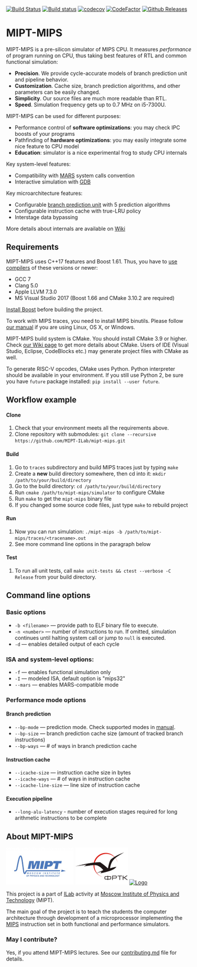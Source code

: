 [![Build Status](https://travis-ci.com/MIPT-ILab/mipt-mips.svg?branch=master)](https://travis-ci.com/MIPT-ILab/mipt-mips)
[![Build status](https://ci.appveyor.com/api/projects/status/3a8h619rhn3pcdlm?svg=true)](https://ci.appveyor.com/project/pavelkryukov/mipt-mips)
[![codecov](https://codecov.io/gh/MIPT-ILab/mipt-mips/branch/master/graph/badge.svg)](https://codecov.io/gh/MIPT-ILab/mipt-mips)
[![CodeFactor](https://www.codefactor.io/repository/github/mipt-ilab/mipt-mips/badge)](https://www.codefactor.io/repository/github/mipt-ilab/mipt-mips)
[![Github Releases](https://img.shields.io/github/release/MIPT-ILab/mipt-mips.svg)](https://github.com/MIPT-ILab/mipt-mips/releases)

# MIPT-MIPS

MIPT-MIPS is a pre-silicon simulator of MIPS CPU. It measures _performance_ of program running on CPU, thus taking best features of RTL and common functional simulation:
* **Precision**. We provide cycle-accurate models of branch prediction unit and pipeline behavior.
* **Customization**. Cache size, branch prediction algorithms, and other parameters can be easily changed.
* **Simplicity**. Our source files are much more readable than RTL.
* **Speed**. Simulation frequency gets up to 0.7 MHz on i5-7300U.

MIPT-MIPS can be used for different purposes:
* Performance control of **software optimizations**: you may check IPC boosts of your programs
* Pathfinding of **hardware optimizations**: you may easily integrate some nice feature to CPU model
* **Education**: simulator is a nice experimental frog to study CPU internals

Key system-level features:
* Compatibility with [MARS](http://courses.missouristate.edu/KenVollmar/mars/) system calls convention
* Interactive simulation with [GDB](https://github.com/MIPT-ILab/mipt-mips/wiki/Interactive-simulation-with-GDB)

Key microarchitecture features:
* Configurable [branch prediction unit](https://github.com/MIPT-ILab/mipt-mips/wiki/BPU-model) with 5 prediction algorithms
* Configurable instruction cache with true-LRU policy
* Interstage data bypassing

More details about internals are available on [Wiki](https://github.com/MIPT-ILab/mipt-mips/wiki/Home/)

## Requirements

MIPT-MIPS uses C++17 features and Boost 1.61. Thus, you have to [use compilers](https://github.com/MIPT-ILab/mipt-mips/wiki/C-compilers) of these versions or newer:
* GCC 7
* Clang 5.0
* Apple LLVM 7.3.0
* MS Visual Studio 2017 (Boost 1.66 and CMake 3.10.2 are required)

[Install Boost](https://github.com/MIPT-ILab/mipt-mips/wiki/Required-libraries) before building the project.

To work with MIPS traces, you need to install MIPS binutils. Please follow [our manual](https://github.com/MIPT-ILab/mipt-mips/wiki/MIPS-binutils) if you are using Linux, OS X, or Windows.

MIPT-MIPS build system is CMake. You should install CMake 3.9 or higher.
Check [our Wiki page](https://github.com/MIPT-ILab/mipt-mips/wiki/CMake) to get more details about CMake.
Users of IDE (Visual Studio, Eclipse, CodeBlocks etc.) may generate project files with CMake as well.

To generate RISC-V opcodes, CMake uses Python. Python interpreter should be available in your environment.
If you still use Python 2, be sure you have `future` package installed: `pip install --user future`.

## Workflow example

#### Clone
  1. Check that your environment meets all the requirements above.
  1. Clone repository with submodules: `git clone --recursive https://github.com/MIPT-ILab/mipt-mips.git`
#### Build
  1. Go to `traces` subdirectory and build MIPS traces just by typing `make`
  1. Create a **new** build directory somewhere, then cd into it: `mkdir /path/to/your/build/directory`
  1. Go to the build directory: `cd /path/to/your/build/directory`
  1. Run `cmake /path/to/mipt-mips/simulator` to configure CMake
  1. Run `make` to get the `mipt-mips` binary file
  1. If you changed some source code files, just type `make` to rebuild project
#### Run
  1. Now you can run simulation: `./mipt-mips -b /path/to/mipt-mips/traces/<tracename>.out`
  1. See more command line options in the paragraph below
#### Test
  1. To run all unit tests, call `make unit-tests && ctest --verbose -C Release` from your build directory.

## Command line options

### Basic options

* `-b <filename>` — provide path to ELF binary file to execute.
* `-n <number>` — number of instructions to run. If omitted, simulation continues until halting system call or jump to `null` is executed.
* `-d` — enables detailed output of each cycle

### ISA and system-level options:

* `-f` — enables functional simulation only
* `-I` — modeled ISA, default option is "mips32"
* `--mars` — enables MARS-compatible mode

### Performance mode options

#### Branch prediction
* `--bp-mode` — prediction mode. Check supported modes in [manual](https://github.com/MIPT-ILab/mipt-mips/wiki/BPU-model).
* `--bp-size` — branch prediction cache size (amount of tracked branch instructions)
* `--bp-ways` — # of ways in branch prediction cache

#### Instruction cache
* `--icache-size` — instruction cache size in bytes
* `--icache-ways` — # of ways in instruction cache
* `--icache-line-size` — line size of instruction cache

#### Execution pipeline
* `--long-alu-latency` - number of execution stages required for long arithmetic instructions to be complete

## About MIPT-MIPS

[![](https://github.com/MIPT-ILab/ca-lectures/blob/master/images/mipt-eng.jpg?raw=true)](https://mipt.ru/english)
[![](https://github.com/MIPT-ILab/ca-lectures/blob/master/images/drec.gif?raw=true)](https://mipt.ru/drec/)
[![Logo](https://avatars2.githubusercontent.com/u/13999586?s=100)](https://mipt-ilab.github.io/)

This project is a part of [ILab](https://mipt-ilab.github.io/) activity at [Moscow Institute of Physics and Technology](http://phystech.edu/) (MIPT).

The main goal of the project is to teach the students the computer architecture through development of a microprocessor implementing the [MIPS](http://en.wikipedia.org/wiki/MIPS32) instruction set in both functional and performance simulators.

### May I contribute?

Yes, if you attend MIPT-MIPS lectures. See our [contributing.md](contributing.md) file for details.

